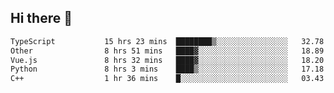 ## Hi there 👋

<!--START_SECTION:waka-->

```txt
TypeScript           15 hrs 23 mins  ████████▒░░░░░░░░░░░░░░░░   32.78 %
Other                8 hrs 51 mins   ████▓░░░░░░░░░░░░░░░░░░░░   18.89 %
Vue.js               8 hrs 32 mins   ████▓░░░░░░░░░░░░░░░░░░░░   18.20 %
Python               8 hrs 3 mins    ████▒░░░░░░░░░░░░░░░░░░░░   17.18 %
C++                  1 hr 36 mins    █░░░░░░░░░░░░░░░░░░░░░░░░   03.43 %
```

<!--END_SECTION:waka-->

